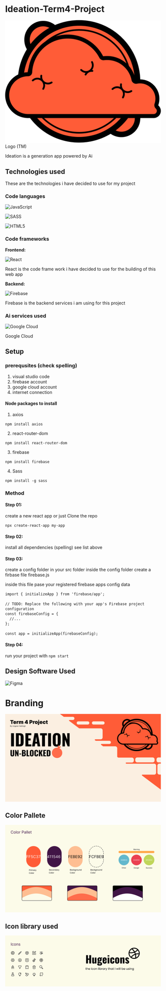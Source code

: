 # Ideation-Term4-Project

<img src="readmeAssets\logo.png">
Logo (TM)

Ideation is a generation app powered by Ai

## Technologies used
These are the technologies i have decided to use for my project

### Code languages 

![JavaScript](https://img.shields.io/badge/javascript-%23323330.svg?style=for-the-badge&logo=javascript&logoColor=%23F7DF1E)
 
![SASS](https://img.shields.io/badge/SASS-hotpink.svg?style=for-the-badge&logo=SASS&logoColor=white)

![HTML5](https://img.shields.io/badge/html5-%23E34F26.svg?style=for-the-badge&logo=html5&logoColor=white)

### Code frameworks

**Frontend:**

![React](https://img.shields.io/badge/react-%2320232a.svg?style=for-the-badge&logo=react&logoColor=%2361DAFB)

React is the code frame work i have decided to use for the building of this web app

**Backend:**

![Firebase](https://img.shields.io/badge/firebase-%23039BE5.svg?style=for-the-badge&logo=firebase)

Firebase is the backend services i am using for this project

### Ai services used 

![Google Cloud](https://img.shields.io/badge/GoogleCloud-%234285F4.svg?style=for-the-badge&logo=google-cloud&logoColor=white)

Google Cloud 

## Setup

### prerequsites (check spelling)
1. visual studio code 
2. firebase account
3. google cloud account
4. internet connection

#### Node packages to install
1. axios
```
npm install axios
```

2. react-router-dom
```
npm install react-router-dom
```

3. firebase
```
npm install firebase
```

4. Sass
```
npm install -g sass
```

### Method
#### Step 01:
create a new react app or just Clone the repo
```
npx create-react-app my-app
```

#### Step 02:
install all dependencies (spelling)
see list above

#### Step 03:
create a config folder in your src folder 
inside the config folder create a firbase file firebase.js

inside this file pase your registered firebase apps config data 

```
import { initializeApp } from 'firebase/app';

// TODO: Replace the following with your app's Firebase project configuration
const firebaseConfig = {
  //...
};

const app = initializeApp(firebaseConfig);
```

#### Step 04:
run your project with ```npm start```

## Design Software Used

![Figma](https://img.shields.io/badge/figma-%23F24E1E.svg?style=for-the-badge&logo=figma&logoColor=white)

# Branding
<img src="readmeAssets\Frame 97.jpg" >

## Color Pallete
<img src="readmeAssets\colorpallette.jpg">

## Icon library used
<img src="readmeAssets\icons.jpg">